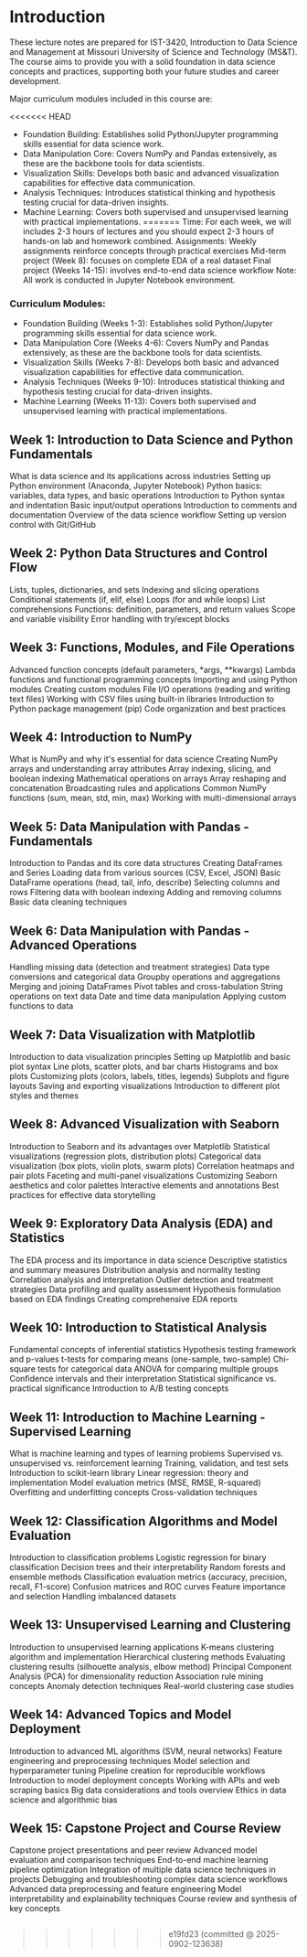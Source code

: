 # Introduction 

These lecture notes are prepared for IST-3420, Introduction to Data Science and Management at Missouri University of Science and Technology (MS&T). The course aims to provide you with a solid foundation in data science concepts and practices, supporting both your future studies and career development.

Major curriculum modules included in this course are:

<<<<<<< HEAD
- Foundation Building: Establishes solid Python/Jupyter programming skills essential for data science work.
- Data Manipulation Core: Covers NumPy and Pandas extensively, as these are the backbone tools for data scientists.
- Visualization Skills: Develops both basic and advanced visualization capabilities for effective data communication.
- Analysis Techniques: Introduces statistical thinking and hypothesis testing crucial for data-driven insights.
- Machine Learning: Covers both supervised and unsupervised learning with practical implementations.
=======
Time: For each week, we will includes 2-3 hours of lectures and you should expect 2-3 hours of hands-on lab and homework combined.
Assignments: Weekly assignments reinforce concepts through practical exercises
Mid-term project (Week 8): focuses on complete EDA of a real dataset
Final project (Weeks 14-15): involves end-to-end data science workflow
Note: All work is conducted in Jupyter Notebook environment.

### Curriculum Modules:

- Foundation Building (Weeks 1-3): Establishes solid Python/Jupyter programming skills essential for data science work.
- Data Manipulation Core (Weeks 4-6): Covers NumPy and Pandas extensively, as these are the backbone tools for data scientists.
- Visualization Skills (Weeks 7-8): Develops both basic and advanced visualization capabilities for effective data communication.
- Analysis Techniques (Weeks 9-10): Introduces statistical thinking and hypothesis testing crucial for data-driven insights.
- Machine Learning (Weeks 11-13): Covers both supervised and unsupervised learning with practical implementations.

## Week 1: Introduction to Data Science and Python Fundamentals

What is data science and its applications across industries
Setting up Python environment (Anaconda, Jupyter Notebook)
Python basics: variables, data types, and basic operations
Introduction to Python syntax and indentation
Basic input/output operations
Introduction to comments and documentation
Overview of the data science workflow
Setting up version control with Git/GitHub

## Week 2: Python Data Structures and Control Flow

Lists, tuples, dictionaries, and sets
Indexing and slicing operations
Conditional statements (if, elif, else)
Loops (for and while loops)
List comprehensions
Functions: definition, parameters, and return values
Scope and variable visibility
Error handling with try/except blocks

## Week 3: Functions, Modules, and File Operations

Advanced function concepts (default parameters, \*args, \*\*kwargs)
Lambda functions and functional programming concepts
Importing and using Python modules
Creating custom modules
File I/O operations (reading and writing text files)
Working with CSV files using built-in libraries
Introduction to Python package management (pip)
Code organization and best practices

## Week 4: Introduction to NumPy

What is NumPy and why it's essential for data science
Creating NumPy arrays and understanding array attributes
Array indexing, slicing, and boolean indexing
Mathematical operations on arrays
Array reshaping and concatenation
Broadcasting rules and applications
Common NumPy functions (sum, mean, std, min, max)
Working with multi-dimensional arrays

## Week 5: Data Manipulation with Pandas - Fundamentals

Introduction to Pandas and its core data structures
Creating DataFrames and Series
Loading data from various sources (CSV, Excel, JSON)
Basic DataFrame operations (head, tail, info, describe)
Selecting columns and rows
Filtering data with boolean indexing
Adding and removing columns
Basic data cleaning techniques

## Week 6: Data Manipulation with Pandas - Advanced Operations

Handling missing data (detection and treatment strategies)
Data type conversions and categorical data
Groupby operations and aggregations
Merging and joining DataFrames
Pivot tables and cross-tabulation
String operations on text data
Date and time data manipulation
Applying custom functions to data

## Week 7: Data Visualization with Matplotlib

Introduction to data visualization principles
Setting up Matplotlib and basic plot syntax
Line plots, scatter plots, and bar charts
Histograms and box plots
Customizing plots (colors, labels, titles, legends)
Subplots and figure layouts
Saving and exporting visualizations
Introduction to different plot styles and themes

## Week 8: Advanced Visualization with Seaborn

Introduction to Seaborn and its advantages over Matplotlib
Statistical visualizations (regression plots, distribution plots)
Categorical data visualization (box plots, violin plots, swarm plots)
Correlation heatmaps and pair plots
Faceting and multi-panel visualizations
Customizing Seaborn aesthetics and color palettes
Interactive elements and annotations
Best practices for effective data storytelling

## Week 9: Exploratory Data Analysis (EDA) and Statistics

The EDA process and its importance in data science
Descriptive statistics and summary measures
Distribution analysis and normality testing
Correlation analysis and interpretation
Outlier detection and treatment strategies
Data profiling and quality assessment
Hypothesis formulation based on EDA findings
Creating comprehensive EDA reports

## Week 10: Introduction to Statistical Analysis

Fundamental concepts of inferential statistics
Hypothesis testing framework and p-values
t-tests for comparing means (one-sample, two-sample)
Chi-square tests for categorical data
ANOVA for comparing multiple groups
Confidence intervals and their interpretation
Statistical significance vs. practical significance
Introduction to A/B testing concepts

## Week 11: Introduction to Machine Learning - Supervised Learning

What is machine learning and types of learning problems
Supervised vs. unsupervised vs. reinforcement learning
Training, validation, and test sets
Introduction to scikit-learn library
Linear regression: theory and implementation
Model evaluation metrics (MSE, RMSE, R-squared)
Overfitting and underfitting concepts
Cross-validation techniques

## Week 12: Classification Algorithms and Model Evaluation

Introduction to classification problems
Logistic regression for binary classification
Decision trees and their interpretability
Random forests and ensemble methods
Classification evaluation metrics (accuracy, precision, recall, F1-score)
Confusion matrices and ROC curves
Feature importance and selection
Handling imbalanced datasets

## Week 13: Unsupervised Learning and Clustering

Introduction to unsupervised learning applications
K-means clustering algorithm and implementation
Hierarchical clustering methods
Evaluating clustering results (silhouette analysis, elbow method)
Principal Component Analysis (PCA) for dimensionality reduction
Association rule mining concepts
Anomaly detection techniques
Real-world clustering case studies

## Week 14: Advanced Topics and Model Deployment

Introduction to advanced ML algorithms (SVM, neural networks)
Feature engineering and preprocessing techniques
Model selection and hyperparameter tuning
Pipeline creation for reproducible workflows
Introduction to model deployment concepts
Working with APIs and web scraping basics
Big data considerations and tools overview
Ethics in data science and algorithmic bias

## Week 15: Capstone Project and Course Review

Capstone project presentations and peer review
Advanced model evaluation and comparison techniques
End-to-end machine learning pipeline optimization
Integration of multiple data science techniques in projects
Debugging and troubleshooting complex data science workflows
Advanced data preprocessing and feature engineering
Model interpretability and explainability techniques
Course review and synthesis of key concepts

```{tableofcontents}

```
>>>>>>> e19fd23 (committed @ 2025-0902-123638)
